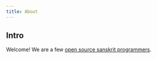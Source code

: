 ```yaml
---
title: About
---
```


## Intro

Welcome! We are a few [open source sanskrit programmers](https://groups.google.com/forum/#!forum/sanskrit-programmers).
